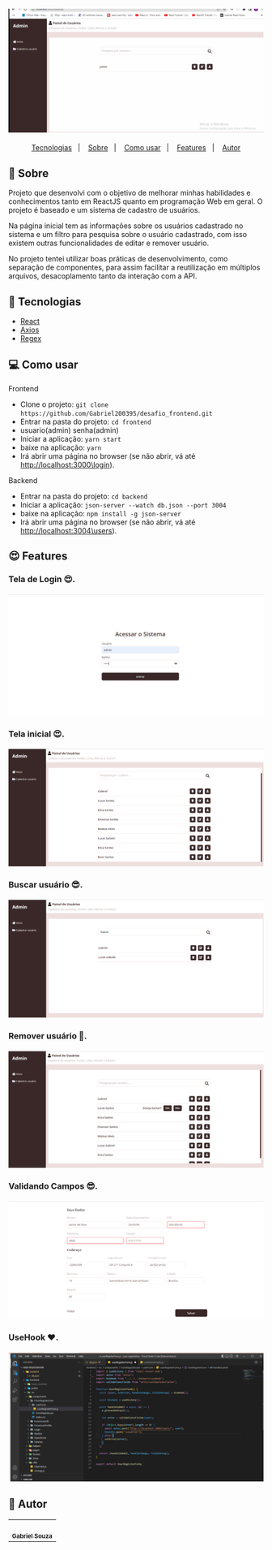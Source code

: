  <h4 align="center">
  <img src="./frontend/public/projeto.gif" width="800"/><br>
</h4>

<p align="center">
  <a href="#tecnologias">Tecnologias</a>&nbsp;&nbsp;&nbsp;|&nbsp;&nbsp;&nbsp;
  <a href="#page_facing_up-sobre">Sobre</a>&nbsp;&nbsp;&nbsp;|&nbsp;&nbsp;&nbsp;
  <a href="#-como-usar">Como usar</a>&nbsp;&nbsp;&nbsp;|&nbsp;&nbsp;&nbsp;
  <a href="#features">Features</a>&nbsp;&nbsp;&nbsp;|&nbsp;&nbsp;&nbsp;
  <a href="#pencil-autor">Autor</a>
</p>

## :page_facing_up: Sobre

Projeto que desenvolvi com o objetivo de melhorar minhas habilidades e conhecimentos tanto em ReactJS quanto em programação Web em geral. O projeto é baseado e um sistema de cadastro de usuários.

Na página inicial tem as informações sobre os usuários cadastrado no sistema e um filtro para pesquisa sobre o usuário cadastrado, com isso existem outras funcionalidades de editar e remover usuário.

No projeto tentei utilizar boas práticas de desenvolvimento, como separação de componentes, para assim facilitar a reutilização em múltiplos arquivos, desacoplamento tanto da interação com a API.

## :wrench: Tecnologias

<!--EXEMPLO:-->

- [React](https://pt-br.reactjs.org/)
- [Axios](https://www.npmjs.com/package/axios)
- [Regex](https://developer.mozilla.org/pt-BR/docs/Web/JavaScript/Guide/Regular_Expressions) 

## 💻 Como usar

Frontend

- Clone o projeto: `git clone https://github.com/Gabriel200395/desafio_frontend.git`
- Entrar na pasta do projeto: `cd frontend`
- usuario(admin) senha(admin)
- Iniciar a aplicação: `yarn start`
- baixe na aplicação: `yarn`
- Irá abrir uma página no browser (se não abrir, vá até [http://localhost:3000\login](http://localhost:3000\login)).

Backend

- Entrar na pasta do projeto: `cd backend`
- Iniciar a aplicação: `json-server --watch db.json --port 3004`
- baixe na aplicação: `npm install -g json-server`
- Irá abrir uma página no browser (se não abrir, vá até [http://localhost:3004\users](http://localhost:3004/users)).


## :heart_eyes: Features


<h3 align="left">Tela de Login 😍.</h3>
<h4 align="left">
  <img src="./frontend/public/login.png" /><br>
</h4>

<h3 align="left">Tela inicial 😍.</h3>
<h4 align="left">
  <img src="./frontend/public/tela_inicial.png" /><br>
</h4>

<h3 align="left">Buscar usuário 😎.</h3>
<h4 align="left">
  <img src="./frontend/public/filtro.png" /><br>
</h4>

<h3 align="left">Remover usuário 👀.</h3>
<h4 align="left">
  <img src="./frontend/public/remover.png" /><br>
</h4> 

<h3 align="left">Validando Campos 😎.</h3>
<h4 align="left">
  <img src="./frontend/public/validando_campos.png" /><br>
</h4>

<h3 align="left">UseHook ❤.</h3>
<h4 align="left">
  <img src="./frontend/public/useHook.png" /><br>
</h4>

## :pencil: Autor

<table>
  <tr>
    <td align="center"><a href="https://github.com/Gabriel200395"><img src="https://avatars2.githubusercontent.com/u/68435908?s=400&u=9cbee30d93471534b2bd12a6364edd45e618b923&v=4" width="100px;" alt=""/><br /><sub><b>Gabriel Souza</b></sub></a><br /></td>
  <tr>
</table>
